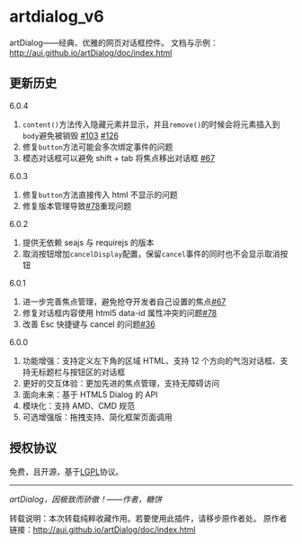# artdialog_v6
artDialog——经典、优雅的网页对话框控件。
文档与示例：<http://aui.github.io/artDialog/doc/index.html>

##	更新历史

6.0.4

1. ``content()``方法传入隐藏元素并显示，并且``remove()``的时候会将元素插入到``body``避免被销毁 [#103](https://github.com/aui/artDialog/issues/103) [#126](https://github.com/aui/artDialog/issues/126)
2. 修复``button``方法可能会多次绑定事件的问题
3. 模态对话框可以避免 shift + tab 将焦点移出对话框 [#67](https://github.com/aui/artDialog/issues/67)

6.0.3

1. 修复``button``方法直接传入 html 不显示的问题
2. 修复版本管理导致[#78](https://github.com/aui/artDialog/issues/78)重现问题

6.0.2

1. 提供无依赖 seajs 与 requirejs 的版本
2. 取消按钮增加``cancelDisplay``配置，保留``cancel``事件的同时也不会显示取消按钮

6.0.1

1. 进一步完善焦点管理，避免抢夺开发者自己设置的焦点[#67](https://github.com/aui/artDialog/issues/67)
2. 修复对话框内容使用 html5 data-id 属性冲突的问题[#78](https://github.com/aui/artDialog/issues/78)
3. 改善 Esc 快捷键与 cancel 的问题[#36](https://github.com/aui/artDialog/issues/36)

6.0.0

1. 功能增强：支持定义左下角的区域 HTML、支持 12 个方向的气泡对话框、支持无标题栏与按钮区的对话框
2. 更好的交互体验：更加先进的焦点管理，支持无障碍访问
3. 面向未来：基于 HTML5 Dialog 的 API
4. 模块化：支持 AMD、CMD 规范
5. 可选增强版：拖拽支持、简化框架页面调用

##	授权协议

免费，且开源，基于[LGPL](./LICENSE.md)协议。

------------------

*artDialog，因极致而骄傲！——作者，糖饼*

转载说明：本次转载纯粹收藏作用。若要使用此插件，请移步原作者处。
原作者链接：http://aui.github.io/artDialog/doc/index.html